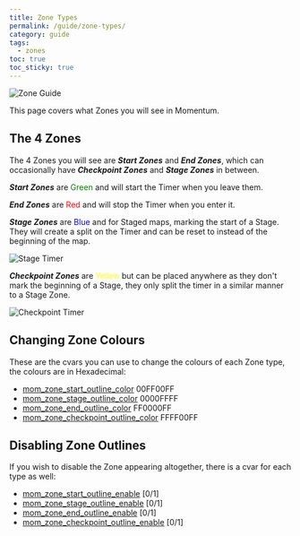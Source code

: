 ```yaml
---
title: Zone Types
permalink: /guide/zone-types/
category: guide
tags:
  - zones
toc: true
toc_sticky: true
---
```

![Zone Guide](/assets/images/guide_headers/guide_zone_colours.jpg)

This page covers what Zones you will see in Momentum.
## The 4 Zones
The 4 Zones you will see are ***Start Zones*** and ***End Zones***, which can occasionally have ***Checkpoint Zones*** and ***Stage Zones*** in between.

***Start Zones*** are <span style="color:green">Green</span> and will start the Timer when you leave them.  

***End Zones*** are <span style="color:red">Red</span> and will stop the Timer when you enter it.  

***Stage Zones*** are <span style="color:blue">Blue</span> and for Staged maps, marking the start of a Stage.
They will create a split on the Timer and can be reset to instead of the beginning of the map.  

![Stage Timer](/assets/images/zone_type_guide/stage_timer.png)

***Checkpoint Zones*** are <span style="color:yellow">Yellow</span> but can be placed anywhere as they don't mark the beginning of a Stage, they only split the timer in a similar manner to a Stage Zone.

![Checkpoint Timer](/assets/images/zone_type_guide/checkpoint_timer.png)

## Changing Zone Colours
These are the cvars you can use to change the colours of each Zone type, the colours are in Hexadecimal:  

 * [mom_zone_start_outline_color](/var/mom_zone_start_outline_color) 00FF00FF
 * [mom_zone_stage_outline_color](/var/mom_zone_stage_outline_color) 0000FFFF
 * [mom_zone_end_outline_color](/var/mom_zone_end_outline_color) FF0000FF
 * [mom_zone_checkpoint_outline_color](/var/mom_zone_checkpoint_outline_color) FFFF00FF

## Disabling Zone Outlines
If you wish to disable the Zone appearing altogether, there is a cvar for each type as well:  

 * [mom_zone_start_outline_enable](/var/mom_zone_start_outline_enable) [0/1]
 * [mom_zone_stage_outline_enable](/var/mom_zone_start_outline_enable) [0/1]
 * [mom_zone_end_outline_enable](/var/mom_zone_start_outline_enable) [0/1]
 * [mom_zone_checkpoint_outline_enable](/var/mom_zone_start_outline_enable) [0/1]
